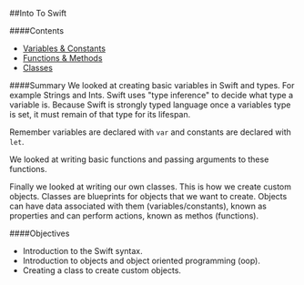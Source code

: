 ##Into To Swift

####Contents
+ [Variables & Constants](https://github.com/KyleGoslan/App-Workshops/blob/master/01%20-%20Intro%20%26%20Objects/Variables-And-Constants.md)  
+ [Functions & Methods](https://github.com/KyleGoslan/App-Workshops/blob/master/01%20-%20Intro%20%26%20Objects/Functions-And-Methods.md)  
+ [Classes](https://github.com/KyleGoslan/App-Workshops/blob/master/01%20-%20Intro%20%26%20Objects/Classes.md)  

####Summary
We looked at creating basic variables in Swift and types. For example Strings and Ints. Swift uses "type inference" to decide what type a variable is. Because Swift is strongly typed language once a variables type is set, it must remain of that type for its lifespan. 

Remember variables are declared with `var` and constants are declared with `let`. 

We looked at writing basic functions and passing arguments to these functions. 

Finally we looked at writing our own classes. This is how we create custom objects. Classes are blueprints for objects that we want to create. Objects can have data associated with them (variables/constants), known as properties and can perform actions, known as methos (functions).

####Objectives
+ Introduction to the Swift syntax.	
+ Introduction to objects and object oriented programming (oop).	
+ Creating a class to create custom objects.	
